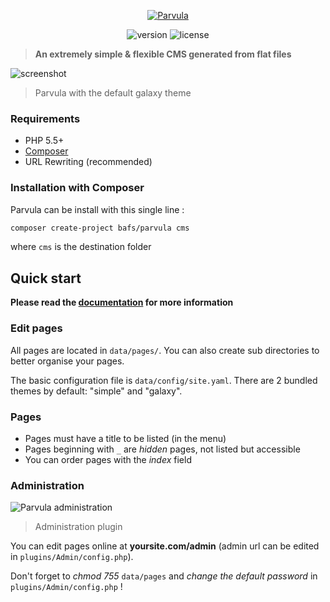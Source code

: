 <p align="center">
  <a href="https://bafs.github.io/parvula" target="_blank"><img src="http://i.imgur.com/igAQPza.png" alt="Parvula"></a>
</p>

<p align="center">
  <img src="https://img.shields.io/packagist/v/bafs/parvula.svg?style=flat-square" alt="version">
  <img src="https://img.shields.io/packagist/l/BafS/parvula.svg?style=flat-square" alt="license">
</p>

> **An extremely simple & flexible CMS generated from flat files**

![screenshot](http://i.imgur.com/gsbzwgl.png)
> Parvula with the default galaxy theme

### Requirements

* PHP 5.5+
* [Composer](http://getcomposer.org/)
* URL Rewriting (recommended)

### Installation with Composer

Parvula can be install with this single line :

```bash
composer create-project bafs/parvula cms
```

where `cms` is the destination folder

## Quick start

**Please read the [documentation](https://bafs.github.io/parvula/) for more information**

### Edit pages

All pages are located in `data/pages/`. You can also create sub directories to better organise your pages.

The basic configuration file is `data/config/site.yaml`.
There are 2 bundled themes by default: "simple" and "galaxy".

### Pages

* Pages must have a title to be listed (in the menu)
* Pages beginning with `_` are *hidden* pages, not listed but accessible
* You can order pages with the *index* field

### Administration

![Parvula administration](http://i.imgur.com/WtDfVXu.png)
> Administration plugin

You can edit pages online at **yoursite.com/admin** (admin url can be edited in `plugins/Admin/config.php`).

Don't forget to *chmod 755* `data/pages` and *change the default password* in `plugins/Admin/config.php` !
